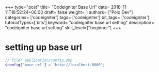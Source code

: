 +++
type="post"
title= "Codeigniter Base Url"
date= 2018-11-11T18:52:24+06:00
draft= false
weight= 1
authors= ["Polo Dev"]
categories= ['codeigniter']
tags= ['codeigniter']
bit_tags= ['codeigniter']
tutorialTypes=['bits']
keyword= "codeigniter base url setting"
description= "codeigniter base url setting"
skill_level=["beginner"]
+++

# setting up base url
~~~php
// file: application/config.php
$config['base_url'] = 'http://localhost:8000';
~~~
